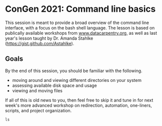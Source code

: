 # ConGen 2021: Command line basics

This session is meant to provide a broad overview of the command line interface, with a focus on the bash shell language. The lesson is based on publically available workshops from www.datacarpentry.org, as well as last year's lesson taught by Dr. Amanda Stahlke (https://gist.github.com/Astahlke). 

## Goals
By the end of this session, you should be familiar with the following. 
- moving around and viewing different directories on your system
- assessing available disk space and usage
- viewing and moving files 

If all of this is old news to you, then feel free to skip it and tune in for next week's more advanced workshop on redirection, automation, one-liners, scripts, and project organization. 


```{bash}
ls
```